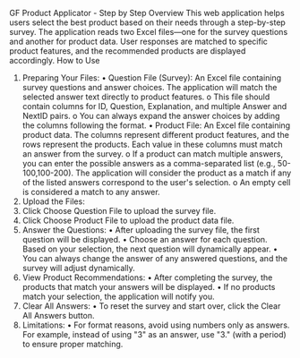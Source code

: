GF Product Applicator - Step by Step
Overview
This web application helps users select the best product based on their needs through a step-by-step survey. The application reads two Excel files—one for the survey questions and another for product data. User responses are matched to specific product features, and the recommended products are displayed accordingly.
How to Use
1. Preparing Your Files:
•	Question File (Survey): An Excel file containing survey questions and answer choices. The application will match the selected answer text directly to product features.
o	This file should contain columns for ID, Question, Explanation, and multiple Answer and NextID pairs.
o	You can always expand the answer choices by adding the columns following the format.
•	Product File: An Excel file containing product data. The columns represent different product features, and the rows represent the products. Each value in these columns must match an answer from the survey.
o	If a product can match multiple answers, you can enter the possible answers as a comma-separated list (e.g., 50-100,100-200). The application will consider the product as a match if any of the listed answers correspond to the user's selection.
o	An empty cell is considered a match to any answer.
2. Upload the Files:
1.	Click Choose Question File to upload the survey file.
2.	Click Choose Product File to upload the product data file.
3. Answer the Questions:
•	After uploading the survey file, the first question will be displayed.
•	Choose an answer for each question. Based on your selection, the next question will dynamically appear.
•	You can always change the answer of any answered questions, and the survey will adjust dynamically. 
4. View Product Recommendations:
•	After completing the survey, the products that match your answers will be displayed.
•	If no products match your selection, the application will notify you.
5. Clear All Answers:
•	To reset the survey and start over, click the Clear All Answers button.
6. Limitations:
•	For format reasons, avoid using numbers only as answers. For example, instead of using "3" as an answer, use "3." (with a period) to ensure proper matching.
